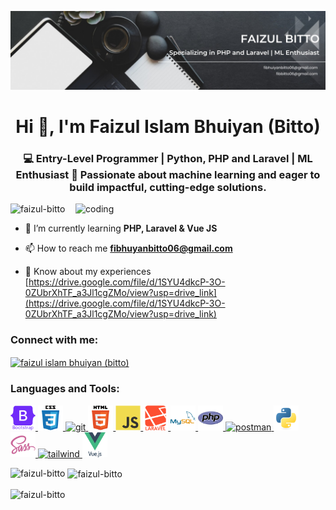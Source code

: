 ![logo](https://github.com/Faizul-Bitto/Faizul-Bitto/blob/main/Banner.jpg)
<h1 align="center">Hi 👋, I'm Faizul Islam Bhuiyan (Bitto)</h1>
<h3 align="center">💻 Entry-Level Programmer | Python, PHP and Laravel | ML Enthusiast 🚀 Passionate about machine learning and eager to build impactful, cutting-edge solutions.</h3>

<img align = "right" alt = "coding" width = "400" src = "https://user-images.githubusercontent.com/55389276/140866485-8fb1c876-9a8f-4d6a-98dc-08c4981eaf70.gif">

<p align="left"> <img src="https://komarev.com/ghpvc/?username=faizul-bitto&label=Profile%20views&color=0e75b6&style=flat" alt="faizul-bitto" /> </p>

- 🌱 I’m currently learning **PHP, Laravel & Vue JS**

- 📫 How to reach me **fibhuyanbitto06@gmail.com**

- 📄 Know about my experiences [https://drive.google.com/file/d/1SYU4dkcP-3O-0ZUbrXhTF_a3Jl1cgZMo/view?usp=drive_link](https://drive.google.com/file/d/1SYU4dkcP-3O-0ZUbrXhTF_a3Jl1cgZMo/view?usp=drive_link)

<h3 align="left">Connect with me:</h3>
<p align="left">
<a href="https://linkedin.com/in/faizul islam bhuiyan (bitto)" target="blank"><img align="center" src="https://raw.githubusercontent.com/rahuldkjain/github-profile-readme-generator/master/src/images/icons/Social/linked-in-alt.svg" alt="faizul islam bhuiyan (bitto)" height="30" width="40" /></a>
</p>

<h3 align="left">Languages and Tools:</h3>
<p align="left"> <a href="https://getbootstrap.com" target="_blank" rel="noreferrer"> <img src="https://raw.githubusercontent.com/devicons/devicon/master/icons/bootstrap/bootstrap-plain-wordmark.svg" alt="bootstrap" width="40" height="40"/> </a> <a href="https://www.w3schools.com/css/" target="_blank" rel="noreferrer"> <img src="https://raw.githubusercontent.com/devicons/devicon/master/icons/css3/css3-original-wordmark.svg" alt="css3" width="40" height="40"/> </a> <a href="https://git-scm.com/" target="_blank" rel="noreferrer"> <img src="https://www.vectorlogo.zone/logos/git-scm/git-scm-icon.svg" alt="git" width="40" height="40"/> </a> <a href="https://www.w3.org/html/" target="_blank" rel="noreferrer"> <img src="https://raw.githubusercontent.com/devicons/devicon/master/icons/html5/html5-original-wordmark.svg" alt="html5" width="40" height="40"/> </a> <a href="https://developer.mozilla.org/en-US/docs/Web/JavaScript" target="_blank" rel="noreferrer"> <img src="https://raw.githubusercontent.com/devicons/devicon/master/icons/javascript/javascript-original.svg" alt="javascript" width="40" height="40"/> </a> <a href="https://laravel.com/" target="_blank" rel="noreferrer"> <img src="https://raw.githubusercontent.com/devicons/devicon/master/icons/laravel/laravel-plain-wordmark.svg" alt="laravel" width="40" height="40"/> </a> <a href="https://www.mysql.com/" target="_blank" rel="noreferrer"> <img src="https://raw.githubusercontent.com/devicons/devicon/master/icons/mysql/mysql-original-wordmark.svg" alt="mysql" width="40" height="40"/> </a> <a href="https://www.php.net" target="_blank" rel="noreferrer"> <img src="https://raw.githubusercontent.com/devicons/devicon/master/icons/php/php-original.svg" alt="php" width="40" height="40"/> </a> <a href="https://postman.com" target="_blank" rel="noreferrer"> <img src="https://www.vectorlogo.zone/logos/getpostman/getpostman-icon.svg" alt="postman" width="40" height="40"/> </a> <a href="https://www.python.org" target="_blank" rel="noreferrer"> <img src="https://raw.githubusercontent.com/devicons/devicon/master/icons/python/python-original.svg" alt="python" width="40" height="40"/> </a> <a href="https://sass-lang.com" target="_blank" rel="noreferrer"> <img src="https://raw.githubusercontent.com/devicons/devicon/master/icons/sass/sass-original.svg" alt="sass" width="40" height="40"/> </a> <a href="https://tailwindcss.com/" target="_blank" rel="noreferrer"> <img src="https://www.vectorlogo.zone/logos/tailwindcss/tailwindcss-icon.svg" alt="tailwind" width="40" height="40"/> </a> <a href="https://vuejs.org/" target="_blank" rel="noreferrer"> <img src="https://raw.githubusercontent.com/devicons/devicon/master/icons/vuejs/vuejs-original-wordmark.svg" alt="vuejs" width="40" height="40"/> </a> </p>

<p><img align="left" src="https://github-readme-stats.vercel.app/api/top-langs?username=faizul-bitto&show_icons=true&locale=en&layout=compact" alt="faizul-bitto" /></p>

<p>&nbsp;<img align="center" src="https://github-readme-stats.vercel.app/api?username=faizul-bitto&show_icons=true&locale=en" alt="faizul-bitto" /></p>

<p><img align="center" src="https://github-readme-streak-stats.herokuapp.com/?user=faizul-bitto&" alt="faizul-bitto" /></p>
